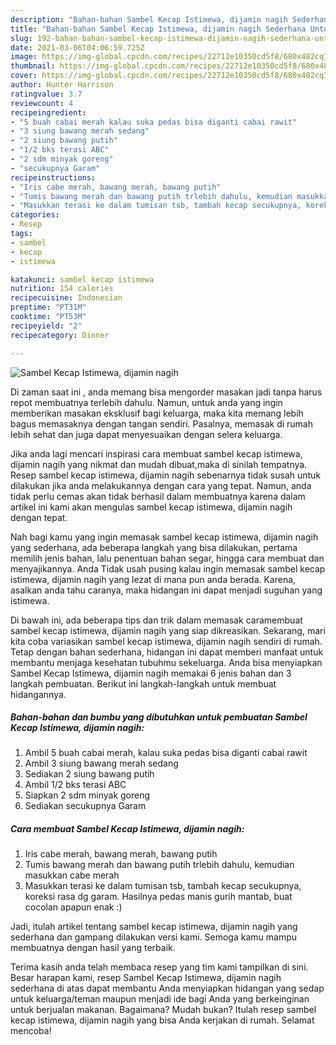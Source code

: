 ```yaml
---
description: "Bahan-bahan Sambel Kecap Istimewa, dijamin nagih Sederhana Untuk Jualan"
title: "Bahan-bahan Sambel Kecap Istimewa, dijamin nagih Sederhana Untuk Jualan"
slug: 192-bahan-bahan-sambel-kecap-istimewa-dijamin-nagih-sederhana-untuk-jualan
date: 2021-03-06T04:06:59.725Z
image: https://img-global.cpcdn.com/recipes/22712e10350cd5f8/680x482cq70/sambel-kecap-istimewa-dijamin-nagih-foto-resep-utama.jpg
thumbnail: https://img-global.cpcdn.com/recipes/22712e10350cd5f8/680x482cq70/sambel-kecap-istimewa-dijamin-nagih-foto-resep-utama.jpg
cover: https://img-global.cpcdn.com/recipes/22712e10350cd5f8/680x482cq70/sambel-kecap-istimewa-dijamin-nagih-foto-resep-utama.jpg
author: Hunter Harrison
ratingvalue: 3.7
reviewcount: 4
recipeingredient:
- "5 buah cabai merah kalau suka pedas bisa diganti cabai rawit"
- "3 siung bawang merah sedang"
- "2 siung bawang putih"
- "1/2 bks terasi ABC"
- "2 sdm minyak goreng"
- "secukupnya Garam"
recipeinstructions:
- "Iris cabe merah, bawang merah, bawang putih"
- "Tumis bawang merah dan bawang putih trlebih dahulu, kemudian masukkan cabe merah"
- "Masukkan terasi ke dalam tumisan tsb, tambah kecap secukupnya, koreksi rasa dg garam. Hasilnya pedas manis gurih mantab, buat cocolan apapun enak :)"
categories:
- Resep
tags:
- sambel
- kecap
- istimewa

katakunci: sambel kecap istimewa 
nutrition: 154 calories
recipecuisine: Indonesian
preptime: "PT31M"
cooktime: "PT53M"
recipeyield: "2"
recipecategory: Dinner

---
```



![Sambel Kecap Istimewa, dijamin nagih](https://img-global.cpcdn.com/recipes/22712e10350cd5f8/680x482cq70/sambel-kecap-istimewa-dijamin-nagih-foto-resep-utama.jpg)

Di zaman  saat ini , anda memang bisa mengorder masakan jadi tanpa harus repot membuatnya terlebih dahulu. Namun, untuk anda yang ingin memberikan masakan eksklusif bagi keluarga, maka kita memang lebih bagus memasaknya dengan tangan sendiri. Pasalnya, memasak di rumah lebih sehat dan juga dapat menyesuaikan dengan selera keluarga.

Jika anda lagi mencari inspirasi cara membuat sambel kecap istimewa, dijamin nagih yang nikmat dan mudah dibuat,maka di sinilah tempatnya. Resep sambel kecap istimewa, dijamin nagih  sebenarnya tidak susah untuk dilakukan jika anda melakukannya dengan cara yang tepat. Namun, anda tidak perlu cemas akan tidak berhasil dalam membuatnya 
karena dalam artikel ini kami akan mengulas sambel kecap istimewa, dijamin nagih dengan tepat.  



Nah bagi kamu yang ingin memasak sambel kecap istimewa, dijamin nagih yang sederhana, ada beberapa langkah yang bisa dilakukan, pertama memilih jenis bahan, lalu penentuan bahan segar, hingga cara membuat dan menyajikannya. Anda Tidak usah pusing kalau ingin memasak sambel kecap istimewa, dijamin nagih yang lezat di mana pun anda berada. Karena, asalkan anda  tahu caranya, maka hidangan ini dapat menjadi suguhan yang istimewa.

Di bawah ini, ada beberapa tips dan trik dalam memasak caramembuat sambel kecap istimewa, dijamin nagih yang siap dikreasikan. Sekarang, mari kita coba variasikan sambel kecap istimewa, dijamin nagih sendiri di rumah. Tetap dengan bahan sederhana, hidangan ini dapat memberi manfaat untuk membantu menjaga kesehatan tubuhmu sekeluarga. Anda bisa menyiapkan Sambel Kecap Istimewa, dijamin nagih memakai 6 jenis bahan dan 3 langkah pembuatan. Berikut ini langkah-langkah untuk membuat hidangannya.

<!--inarticleads1-->

##### Bahan-bahan dan bumbu yang dibutuhkan untuk pembuatan Sambel Kecap Istimewa, dijamin nagih:

1. Ambil 5 buah cabai merah, kalau suka pedas bisa diganti cabai rawit
1. Ambil 3 siung bawang merah sedang
1. Sediakan 2 siung bawang putih
1. Ambil 1/2 bks terasi ABC
1. Siapkan 2 sdm minyak goreng
1. Sediakan secukupnya Garam




<!--inarticleads2-->

##### Cara membuat Sambel Kecap Istimewa, dijamin nagih:

1. Iris cabe merah, bawang merah, bawang putih
1. Tumis bawang merah dan bawang putih trlebih dahulu, kemudian masukkan cabe merah
1. Masukkan terasi ke dalam tumisan tsb, tambah kecap secukupnya, koreksi rasa dg garam. Hasilnya pedas manis gurih mantab, buat cocolan apapun enak :)




Jadi, itulah artikel tentang  sambel kecap istimewa, dijamin nagih  yang sederhana dan gampang dilakukan versi kami. Semoga kamu mampu membuatnya dengan hasil yang terbaik. 

Terima kasih anda telah membaca resep yang tim kami tampilkan di sini. Besar harapan kami, resep  Sambel Kecap Istimewa, dijamin nagih sederhana di atas dapat membantu Anda menyiapkan hidangan yang sedap untuk keluarga/teman maupun menjadi ide bagi Anda yang berkeinginan untuk berjualan makanan. Bagaimana? Mudah bukan? Itulah resep sambel kecap istimewa, dijamin nagih yang bisa Anda kerjakan di rumah. Selamat mencoba!

